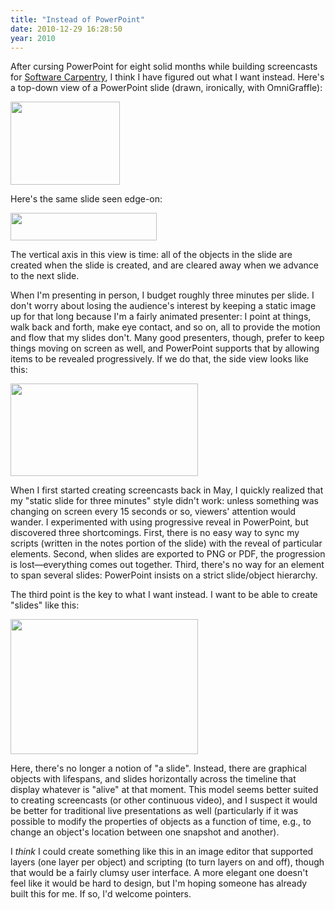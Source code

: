 ```yaml
---
title: "Instead of PowerPoint"
date: 2010-12-29 16:28:50
year: 2010
---
```

After cursing PowerPoint for eight solid months while building screencasts for <a href="https://software-carpentry.org">Software Carpentry</a>, I think I have figured out what I want instead.  Here's a top-down view of a PowerPoint slide (drawn, ironically, with OmniGraffle):

<img title="ppt-top-view" src="{{'/files/2010/12/ppt-top-view.png' | relative_url}}" alt="" width="175" height="133" />

Here's the same slide seen edge-on:

<img title="ppt-side-view" src="{{'/files/2010/12/ppt-side-view.png' | relative_url}}" alt="" width="234" height="44" />

The vertical axis in this view is time: all of the objects in the slide are created when the slide is created, and are cleared away when we advance to the next slide.

When I'm presenting in person, I budget roughly three minutes per slide.  I don't worry about losing the audience's interest by keeping a static image up for that long because I'm a fairly animated presenter: I point at things, walk back and forth, make eye contact, and so on, all to provide the motion and flow that my slides don't.  Many good presenters, though, prefer to keep things moving on screen as well, and PowerPoint supports that by allowing items to be revealed progressively.  If we do that, the side view looks like this:

<img title="ppt-side-reveal" src="{{'/files/2010/12/ppt-side-reveal-300x148.png' | relative_url}}" alt="" width="300" height="148" />

When I first started creating screencasts back in May, I quickly realized that my "static slide for three minutes" style didn't work: unless something was changing on screen every 15 seconds or so, viewers' attention would wander.  I experimented with using progressive reveal in PowerPoint, but discovered three shortcomings.  First, there is no easy way to sync my scripts (written in the notes portion of the slide) with the reveal of particular elements.  Second, when slides are exported to PNG or PDF, the progression is lost&mdash;everything comes out together.  Third, there's no way for an element to span several slides: PowerPoint insists on a strict slide/object hierarchy.

The third point is the key to what I want instead.  I want to be able to create "slides" like this:

<img title="lifecycle" src="{{'/files/2010/12/lifecycle-300x216.png' | relative_url}}" alt="" width="300" height="216" />

Here, there's no longer a notion of "a slide".  Instead, there are graphical objects with lifespans, and slides horizontally across the timeline that display whatever is "alive" at that moment.  This model seems better suited to creating screencasts (or other continuous video), and I suspect it would be better for traditional live presentations as well (particularly if it was possible to modify the properties of objects as a function of time, e.g., to change an object's location between one snapshot and another).

I <em>think</em> I could create something like this in an image editor that supported layers (one layer per object) and scripting (to turn layers on and off), though that would be a fairly clumsy user interface.  A more elegant one doesn't feel like it would be hard to design, but I'm hoping someone has already built this for me.  If so, I'd welcome pointers.
